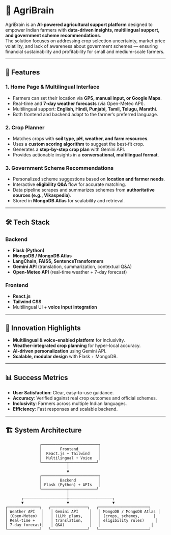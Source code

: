 # 🌱 AgriBrain

AgriBrain is an **AI-powered agricultural support platform** designed to empower Indian farmers with **data-driven insights, multilingual support, and government scheme recommendations**.  
The solution focuses on addressing crop selection uncertainty, market price volatility, and lack of awareness about government schemes — ensuring financial sustainability and profitability for small and medium-scale farmers.

---

## 🚀 Features

### 1. **Home Page & Multilingual Interface**
- Farmers can set their location via **GPS, manual input, or Google Maps**.
- Real-time and **7-day weather forecasts** (via Open-Meteo API).
- Multilingual support: **English, Hindi, Punjabi, Tamil, Telugu, Marathi**.
- Both frontend and backend adapt to the farmer’s preferred language.

### 2. **Crop Planner**
- Matches crops with **soil type, pH, weather, and farm resources**.
- Uses a **custom scoring algorithm** to suggest the best-fit crop.
- Generates a **step-by-step crop plan** with Gemini API.
- Provides actionable insights in a **conversational, multilingual format**.

### 3. **Government Scheme Recommendations**
- Personalized scheme suggestions based on **location and farmer needs**.
- Interactive **eligibility Q&A** flow for accurate matching.
- Data pipeline scrapes and summarizes schemes from **authoritative sources (e.g., Vikaspedia)**.
- Stored in **MongoDB Atlas** for scalability and retrieval.

---

## 🛠️ Tech Stack

### Backend
- **Flask (Python)**
- **MongoDB / MongoDB Atlas**
- **LangChain, FAISS, SentenceTransformers**
- **Gemini API** (translation, summarization, contextual Q&A)
- **Open-Meteo API** (real-time weather + 7-day forecast)

### Frontend
- **React.js**
- **Tailwind CSS**
- Multilingual UI + **voice input integration**

---

## 🌟 Innovation Highlights
- **Multilingual & voice-enabled platform** for inclusivity.  
- **Weather-integrated crop planning** for hyper-local accuracy.  
- **AI-driven personalization** using Gemini API.  
- **Scalable, modular design** with Flask + MongoDB.  

---

## 📊 Success Metrics
- **User Satisfaction**: Clear, easy-to-use guidance.  
- **Accuracy**: Verified against real crop outcomes and official schemes.  
- **Inclusivity**: Farmers across multiple Indian languages.  
- **Efficiency**: Fast responses and scalable backend.  

---

## 🏗️ System Architecture

```text
               ┌─────────────────────────┐
               │        Frontend         │
               │  React.js + Tailwind    │
               │  Multilingual + Voice   │
               └───────────┬────────────┘
                           │
                           ▼
               ┌─────────────────────────┐
               │        Backend          │
               │ Flask (Python) + APIs   │
               └───────────┬────────────┘
                           │
       ┌───────────────────┼───────────────────┐
       ▼                   ▼                   ▼
┌──────────────┐   ┌────────────────┐   ┌──────────────────────┐
│ Weather API   │   │ Gemini API     │   │ MongoDB / MongoDB Atlas │
│ (Open-Meteo)  │   │ (LLM: plans,   │   │ (crops, schemes,      │
│ Real-time +   │   │ translation,   │   │ eligibility rules)     │
│ 7-day forecast│   │ Q&A)           │   │                      │
└──────────────┘   └────────────────┘   └──────────────────────┘
```
